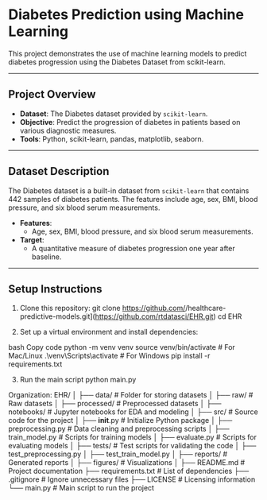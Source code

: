# Diabetes Prediction using Machine Learning

This project demonstrates the use of machine learning models to predict diabetes progression using the Diabetes Dataset from scikit-learn. 

---

## **Project Overview**
- **Dataset**: The Diabetes dataset provided by `scikit-learn`.
- **Objective**: Predict the progression of diabetes in patients based on various diagnostic measures.
- **Tools**: Python, scikit-learn, pandas, matplotlib, seaborn.

---

## **Dataset Description**
The Diabetes dataset is a built-in dataset from `scikit-learn` that contains 442 samples of diabetes patients. The features include age, sex, BMI, blood pressure, and six blood serum measurements.

- **Features**:
  - Age, sex, BMI, blood pressure, and six blood serum measurements.
- **Target**:
  - A quantitative measure of diabetes progression one year after baseline.

---

## **Setup Instructions**
1. Clone this repository:
   git clone https://github.com/<your-username>/healthcare-predictive-models.git](https://github.com/rtdatasci/EHR.git)
   cd EHR

2. Set up a virtual environment and install dependencies:

bash
Copy code
python -m venv venv
source venv/bin/activate  # For Mac/Linux
.\venv\Scripts\activate   # For Windows
pip install -r requirements.txt

3. Run the main script
python main.py



Organization:
EHR/
│
├── data/                 # Folder for storing datasets
│   ├── raw/              # Raw datasets
│   ├── processed/        # Preprocessed datasets
│
├── notebooks/            # Jupyter notebooks for EDA and modeling
│
├── src/                  # Source code for the project
│   ├── __init__.py       # Initialize Python package
│   ├── preprocessing.py  # Data cleaning and preprocessing scripts
│   ├── train_model.py    # Scripts for training models
│   ├── evaluate.py       # Scripts for evaluating models
│
├── tests/                # Test scripts for validating the code
│   ├── test_preprocessing.py
│   ├── test_train_model.py
│
├── reports/              # Generated reports
│   ├── figures/          # Visualizations
│
├── README.md             # Project documentation
├── requirements.txt      # List of dependencies
├── .gitignore            # Ignore unnecessary files
├── LICENSE               # Licensing information
└── main.py               # Main script to run the project
